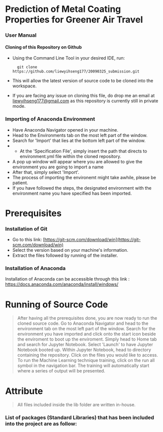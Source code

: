 # Prediction of Metal Coating Properties for Greener Air Travel


### User Manual
#### Cloning of this Repository on Github
* Using the Command Line Tool in your desired IDE, run:

		git clone https://github.com/liewyihseng177/20090325_submission.git
* This will allow the latest version of source code to be cloned into the workspace.
* If you are facing any issue on cloning this file, do drop me an email at liewyihseng177@gmail.com as this repository is currently still in private mode.

### Importing of Anaconda Environment
* Have Anaconda Navigator opened in your machine.
* Head to the Environments tab on the most left part of the window.
* Search for 'Import' that lies at the bottom left part of the window.
* * At the 'Specification File', simply insert the path that directs to environment.yml file within the cloned repository.
* A pop up window will appear where you are allowed to give the environment you are going to import a name
* After that, simply select 'Import'.
* The process of importing the environemt might take awhile, please be patient.
* If you have followed the steps, the designated environment with the environment name you have specified has been imported.


# Prerequisites
### Installation of  Git
* Go to this link:
[https://git-scm.com/download/win](https://git-scm.com/download/win)
* Select the version based on your machine's information.
* Extract the files followed by running of the installer.


### Installation of Anaconda
Installation of Anaconda can be accessible through this link :
https://docs.anaconda.com/anaconda/install/windows/


# Running of Source Code
>After having all the prerequisites done, you are now ready to run the cloned source code.
>Go to Anaconda Navigator and head to the environment tab on the most left part of the window.
>Search for the environment you have imported and click onto the start icon beside the enviroment to boot up the enviroment.
>Simply head to Home tab and search for Jupyter Notebook.
>Select 'Launch' to have Jupyter Notebook booted up.
>Within Jupyter Notebook, head to directory containing the repository.
>Click on the files you would like to access.
>To run the Machine Learning technique training, click on the run all symbol in the navigation bar.
>The training will automatically start where a series of output will be presented. 


# Attribute
> All files included inside the lib folder are written in-house.
### List of packages (Standard Libraries) that has been included into the project are as follow:
